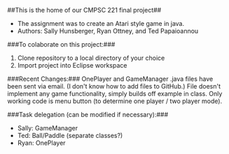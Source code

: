 ##This is the home of our CMPSC 221 final project##
* The assignment was to create an Atari style game in java.
* Authors: Sally Hunsberger, Ryan Ottney, and Ted Papaioannou

###To colaborate on this project:###
1. Clone repository to a local directory of your choice
2. Import project into Eclipse workspace

###Recent Changes:###
OnePlayer and GameManager .java files have been sent via email.  (I don't know how to add files to GitHub.)
File doesn't implement any game functionality, simply builds off example in class.
Only working code is menu button (to determine one player / two player mode).

###Task delegation (can be modified if necessary):###
* Sally:  GameManager
* Ted:  Ball/Paddle (separate classes?)
* Ryan:  OnePlayer
